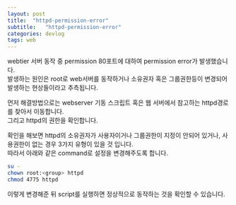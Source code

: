 ```yaml
---
layout: post
title:  "httpd-permission-error"
subtitle:   "httpd-permission-error"
categories: devlog
tags: web
---
```


webtier 서버 동작 중 permission 80포트에 대하여 permission error가 발생했습니다.  
발생하는 원인은 root로 web서버를 동작하거나 소유권자 혹은 그룹권한등이 변경되어 발생하는 현상들이라고 추측됩니다.  

먼저 해결방법으로는 webserver 기동 스크립트 혹은 웹 서버에서 참고하는 httpd경로를 찾아서 이동합니다.  
그리고 httpd의 권한을 확인합니다.  

확인을 해보면 httpd의 소유권자가 사용자이거나 그룹권한이 지정이 안되어 있거나, 사용권한이 없는 경우 3가지 유형이 있을 것 입니다.  
따라서 아래와 같은 command로 설정을 변경해주도록 합니다.
``` bash
su - 
chown root:<group> httpd
chmod 4775 httpd
```

이렇게 변경해준 뒤 script를 실행하면 정상적으로 동작하는 것을 확인할 수 있습니다.